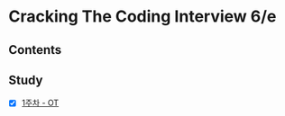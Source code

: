 # Cracking The Coding Interview 6/e

## Contents

## Study
- [x] [1주차 - OT](docs/contents/20210118.md)
